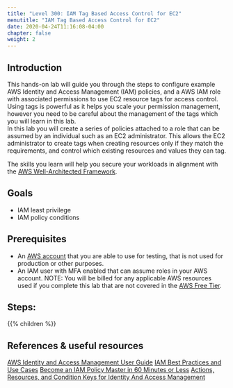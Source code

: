 ```yaml
---
title: "Level 300: IAM Tag Based Access Control for EC2"
menutitle: "IAM Tag Based Access Control for EC2"
date: 2020-04-24T11:16:08-04:00
chapter: false
weight: 2
---
```


## Introduction

This hands-on lab will guide you through the steps to configure example AWS Identity and Access Management (IAM) policies, and a AWS IAM role with associated permissions to use EC2 resource tags for access control. Using tags is powerful as it helps you scale your permission management, however you need to be careful about the management of the tags which you will learn in this lab.
<br>
In this lab you will create a series of policies attached to a role that can be assumed by an individual such as an EC2 administrator. This allows the EC2 administrator to create tags when creating resources only if they match the requirements, and control which existing resources and values they can tag.

The skills you learn will help you secure your workloads in alignment with the [AWS Well-Architected Framework](https://aws.amazon.com/architecture/well-architected/).

## Goals

* IAM least privilege
* IAM policy conditions

## Prerequisites

* An [AWS account](https://portal.aws.amazon.com/gp/aws/developer/registration/index.html) that you are able to use for testing, that is not used for production or other purposes.
* An IAM user with MFA enabled that can assume roles in your AWS account.
NOTE: You will be billed for any applicable AWS resources used if you complete this lab that are not covered in the [AWS Free Tier](https://aws.amazon.com/free/).

## Steps:
{{% children  %}}

## References & useful resources

[AWS Identity and Access Management User Guide](https://docs.aws.amazon.com/IAM/latest/UserGuide/introduction.html)
[IAM Best Practices and Use Cases](https://docs.aws.amazon.com/IAM/latest/UserGuide/IAMBestPracticesAndUseCases.html)
[Become an IAM Policy Master in 60 Minutes or Less](https://youtu.be/YQsK4MtsELU)
[Actions, Resources, and Condition Keys for Identity And Access Management](https://docs.aws.amazon.com/IAM/latest/UserGuide/list_identityandaccessmanagement.html)
